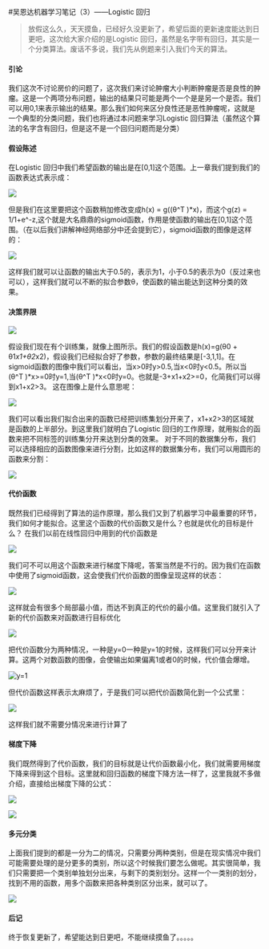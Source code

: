 #吴恩达机器学习笔记（3）——Logistic 回归

> 放假这么久，天天摸鱼，已经好久没更新了，希望后面的更新速度能达到日更吧，这次给大家介绍的是Logistic 回归，虽然是名字带有回归，其实是一个分类算法。废话不多说，我们先从例题来引入我们今天的算法。

#### 引论
我们这次不讨论房价的问题了，这次我们来讨论肿瘤大小判断肿瘤是否是良性的肿瘤。这是一个两项分布问题，输出的结果只可能是两个一个是是另一个是否。我们可以用0,1来表示输出的结果。那么我们如何来区分良性还是恶性肿瘤呢，这就是一个典型的分类问题，我们也将通过本问题来学习Logistic 回归算法（虽然这个算法的名字含有回归，但是这不是一个回归问题而是分类）

#### 假设陈述
在Logistic 回归中我们希望函数的输出是在[0,1]这个范围。上一章我们提到我们的函数表达式表示成：

![](https://upload-images.jianshu.io/upload_images/8355793-42a32a81cea2dc69.png?imageMogr2/auto-orient/strip%7CimageView2/2/w/1240)

但是我们在这里要把这个函数稍加修改变成h(x) = g((θ^T )*x)，而这个g(z) = 1/1+e^-z,这个就是大名鼎鼎的sigmoid函数，作用是使函数的输出在[0,1]这个范围。（在以后我们讲解神经网络部分中还会提到它），sigmoid函数的图像是这样的：

![](https://upload-images.jianshu.io/upload_images/8355793-d12caed1315cd914.png?imageMogr2/auto-orient/strip%7CimageView2/2/w/1240)

这样我们就可以让函数的输出大于0.5的，表示为1，小于0.5的表示为0（反过来也可以），这样我们就可以不断的拟合参数θ，使函数的输出能达到这种分类的效果。

#### 决策界限

![](https://upload-images.jianshu.io/upload_images/8355793-7f13ccf06a04ad54.png?imageMogr2/auto-orient/strip%7CimageView2/2/w/1240)

假设我们现在有个训练集，就像上图所示。我们的假设函数是h(x)=g(θ0 + θ1*x1+θ2*x2)，假设我们已经拟合好了参数，参数的最终结果是[-3,1,1]。在sigmoid函数的图像中我们可以看出，当x>0时y>0.5,当x<0时y<0.5。所以当(θ^T )*x>=0时y=1,当(θ^T )*x<0时y=0。也就是-3+x1+x2>=0，化简我们可以得到x1+x2>3。
这在图像上是什么意思呢：

![](https://upload-images.jianshu.io/upload_images/8355793-2d57da2efbf57425.png?imageMogr2/auto-orient/strip%7CimageView2/2/w/1240)

我们可以看出我们拟合出来的函数已经把训练集划分开来了，x1+x2>3的区域就是函数的上半部分。到这里我们就明白了Logistic 回归的工作原理，就用拟合的函数来把不同标签的训练集分开来达到分类的效果。
对于不同的数据集分布，我们可以选择相应的函数图像来进行分割，比如这样的数据集分布，我们可以用圆形的函数来分割：

![](https://upload-images.jianshu.io/upload_images/8355793-ef43ded8ab880ae8.png?imageMogr2/auto-orient/strip%7CimageView2/2/w/1240)

#### 代价函数

既然我们已经得到了算法的运作原理，那么我们又到了机器学习中最重要的环节，我们如何才能拟合。这里这个函数的代价函数又是什么？也就是优化的目标是什么？
在我们以前在线性回归中用到的代价函数是

![](https://upload-images.jianshu.io/upload_images/8355793-59bc1d714a7c4aa1.png?imageMogr2/auto-orient/strip%7CimageView2/2/w/1240)

我们可不可以用这个函数来进行梯度下降呢，答案当然是不行的。因为我们在函数中使用了sigmoid函数，这会使我们代价函数的图像呈现这样的状态：

![](https://upload-images.jianshu.io/upload_images/8355793-292b8eab9a5de231.png?imageMogr2/auto-orient/strip%7CimageView2/2/w/1240)

这样就会有很多个局部最小值，而达不到真正的代价的最小值。这里我们就引入了新的代价函数来对函数进行目标优化

![](https://upload-images.jianshu.io/upload_images/8355793-6f6ca58cdef00a56.png?imageMogr2/auto-orient/strip%7CimageView2/2/w/1240)

把代价函数分为两种情况，一种是y=0一种是y=1的时候，这样我们可以分开来计算。这两个对数函数的图像，会使输出如果偏离1或者0的时候，代价值会爆增。

![y=1](https://upload-images.jianshu.io/upload_images/8355793-ad1bb026c278eae2.png?imageMogr2/auto-orient/strip%7CimageView2/2/w/1240)

但代价函数这样表示太麻烦了，于是我们可以把代价函数简化到一个公式里：

![](https://upload-images.jianshu.io/upload_images/8355793-cb75d672b8fe4c7f.png?imageMogr2/auto-orient/strip%7CimageView2/2/w/1240)

这样我们就不需要分情况来进行计算了

#### 梯度下降

我们既然得到了代价函数，我们的目标就是让代价函数最小化，我们就需要用梯度下降来得到这个目标。这里就和回归函数的梯度下降方法一样了，这里我就不多做介绍，直接给出梯度下降的公式：

![](https://upload-images.jianshu.io/upload_images/8355793-a54bd94d709ef4fb.png?imageMogr2/auto-orient/strip%7CimageView2/2/w/1240)

![](https://upload-images.jianshu.io/upload_images/8355793-77e13a72fdf6b65a.png?imageMogr2/auto-orient/strip%7CimageView2/2/w/1240)

#### 多元分类

上面我们提到的都是一分为二的情况，只需要分两种类别，但是在现实情况中我们可能需要处理的是分更多的类别，所以这个时候我们要怎么做呢。其实很简单，我们只需要把一个类别单独划分出来，与剩下的类别划分。这样一个一类别的划分，找到不用的函数，用多个函数来把各种类别区分出来，就可以了。

![](https://upload-images.jianshu.io/upload_images/8355793-5da9105d514535ae.png?imageMogr2/auto-orient/strip%7CimageView2/2/w/1240)

#### 后记
终于恢复更新了，希望能达到日更吧，不能继续摸鱼了。。。。。
